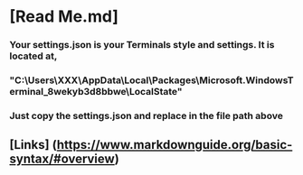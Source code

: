 # **[Read Me.md]** 

### Your settings.json is your Terminals style and settings. It is located at,
### "C:\Users\XXX\AppData\Local\Packages\Microsoft.WindowsTerminal_8wekyb3d8bbwe\LocalState"


### Just copy the settings.json and replace in the file path above

## **[Links]** (https://www.markdownguide.org/basic-syntax/#overview) 